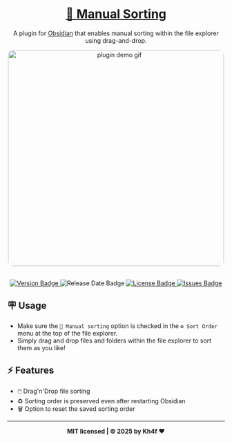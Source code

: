 <h1 align="center">
  <a href="https://obsidian.md/plugins?id=obsidian-manual-sorting">📌 Manual Sorting</a>
</h1>

<p align="center">A plugin for <a href="https://obsidian.md/" target="_blank">Obsidian</a> that enables manual sorting within the file explorer using drag-and-drop.</p>

<div align="center">
  <img align="center" width="500" style="border-radius: 10px;" src="https://github.com/user-attachments/assets/f3d164ce-2dba-4184-a781-7185b79c710f" alt="plugin demo gif">
</div>

</br>

<p align="center">
    <a href="https://github.com/Kh4f/obsidian-manual-sorting/releases/latest">
		<img src="https://img.shields.io/github/manifest-json/v/Kh4f/obsidian-manual-sorting" alt="Version Badge">
	</a>
    <img src="https://img.shields.io/github/release-date/Kh4f/obsidian-manual-sorting" alt="Release Date Badge">
	<a href="https://github.com/Kh4f/obsidian-manual-sorting/blob/main/LICENSE">
		<img src="https://img.shields.io/github/license/Kh4f/obsidian-manual-sorting" alt="License Badge">
	</a>
	<a href="https://github.com/Kh4f/obsidian-manual-sorting/issues">
		<img src="https://img.shields.io/github/issues/Kh4f/obsidian-manual-sorting" alt="Issues Badge">
	</a>
</p>

## 🪧 Usage

- Make sure the `📌 Manual sorting` option is checked in the `⚙️ Sort Order` menu at the top of the file explorer.
- Simply drag and drop files and folders within the file explorer to sort them as you like!

## ⚡ Features

- 🖱️ Drag'n'Drop file sorting
- ♻️ Sorting order is preserved even after restarting Obsidian
- 🗑️ Option to reset the saved sorting order

---

<div align="center">
  <b>MIT licensed | © 2025 by Kh4f ❤️</b>
</div>
